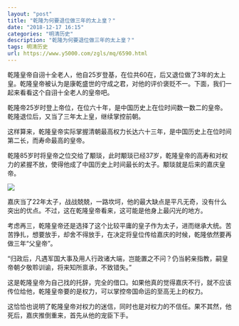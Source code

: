 ```yaml
---
layout: "post"
title: "乾隆为何要退位做三年的太上皇？"
date: "2018-12-17 16:15"
categories: "明清历史"
description: "乾隆为何要退位做三年的太上皇？"
tags: 明清历史
url: https://www.y5000.com/zgls/mq/6590.html
---
```






乾隆皇帝自诩十全老人，他自25岁登基，在位共60在，后又退位做了3年的太上皇。乾隆皇帝被认为是康乾盛世的守成之君，对他的评价褒贬不一。下面，我们一起来看看这个自诩十全老人的皇帝吧。

乾隆帝25岁时登上帝位，在位六十年，是中国历史上在位时间数一数二的皇帝。乾隆退位后，又当了三年太上皇，继续掌控前朝。

这样算来，乾隆皇帝实际掌握清朝最高权力长达六十三年，是中国历史上在位时间第二长，而寿命最高的皇帝。

乾隆85岁时将皇帝之位交给了颙琰，此时颙琰已经37岁，乾隆皇帝的高寿和对权力的紧握不放，使得他成了中国历史上时间最长的太子。颙琰就是后来的嘉庆皇帝。

![](https://img.y5000.com/uploads/allimg/161206/1124363541-0.jpg)

嘉庆当了22年太子，战战兢兢，一路坎坷，他的最大缺点是平凡无奇，没有什么突出的优点。不过，这在乾隆皇帝看来，这可能是他身上最闪光的地方。

考虑再三，乾隆皇帝还是选择了这个比较平庸的皇子作为太子，进而继承大统。苦苦挣扎，想要放手，却舍不得放手，在决定将皇位传给嘉庆的时候，乾隆依然要再做三年“父皇帝”。

“归政后，凡遇军国大事及用人行政诸大端，岂能置之不问？仍当躬亲指教，嗣皇帝朝夕敬聆训谕，将来知所禀承，不致错失。”

这是乾隆皇帝为自己找的托辞，完全的借口。如果他真的觉得嘉庆不行，就不应该传位给他，乾隆皇帝要的是权力，可以掌控帝国命运的至高无上的权力。

这恰恰也说明了乾隆皇帝对权力的迷信，同时也是对权力的不信任。果不其然，他死后，嘉庆推倒重来，首先从他的宠臣下手。
